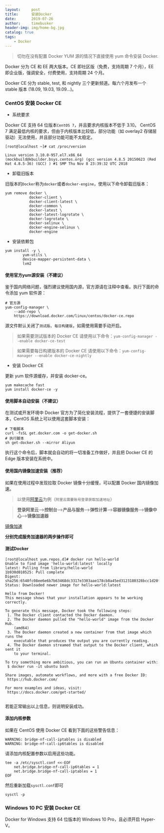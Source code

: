 ```yaml
---
layout:     post
title:      安装Docker
date:       2019-07-26
author:     timebusker
header-img: img/home-bg.jpg
catalog: true
tags:
    - Docker
---  
```


> 切勿在没有配置 Docker YUM 源的情况下直接使用 yum 命令安装 Docker.

Docker 分为 CE 和 EE 两大版本。CE 即社区版（免费，支持周期 7 个月），EE 即企业版，强调安全，付费使用，支持周期 24 个月。

Docker CE 分为 stable, test, 和 nightly 三个更新频道。每六个月发布一个 stable 版本 (18.09, 19.03, 19.09...)。

### CentOS 安装 Docker CE

- 系统要求

Docker CE 支持 64 位版本`CentOS 7`，并且要求内核版本不低于 3.10。 CentOS 7 满足最低内核的要求，但由于内核版本比较低，部分功能（如 overlay2 存储层驱动）无法使用，并且部分功能可能不太稳定。

```
[root@localhost ~]# cat /proc/version 

Linux version 3.10.0-957.el7.x86_64 (mockbuild@kbuilder.bsys.centos.org) (gcc version 4.8.5 20150623 (Red Hat 4.8.5-36) (GCC) ) #1 SMP Thu Nov 8 23:39:32 UTC 2018

```

- 卸载旧版本

旧版本的`Docker`称为`docker`或者`docker-engine`，使用以下命令卸载旧版本：

```
yum remove docker \
           docker-client \
           docker-client-latest \
           docker-common \
           docker-latest \
           docker-latest-logrotate \
           docker-logrotate \
           docker-selinux \
           docker-engine-selinux \
           docker-engine
```

- 安装依赖包

```
yum install -y \
        yum-utils \
        device-mapper-persistent-data \
        lvm2
```

#### 使用官方yum源安装（不建议）

鉴于国内网络问题，强烈建议使用国内源，官方源请在注释中查看。执行下面的命令添加 yum 软件源：

```	
# 官方源
yum-config-manager \
    --add-repo \
    https://download.docker.com/linux/centos/docker-ce.repo
```

源文件默认关闭了`测试版`、`每日构建版`，如需使用需要手动开启。

> 如果需要测试版本的 Docker CE 请使用以下命令：`yum-config-manager --enable docker-ce-test`

> 如果需要每日构建版本的 Docker CE 请使用以下命令：`yum-config-manager --enable docker-ce-nightly`

- 安装 Docker CE

更新 yum 软件源缓存，并安装 docker-ce。

```
yum makecache fast
yum install docker-ce -y
```

#### 使用脚本自动安装（不建议）

在测试或开发环境中 Docker 官方为了简化安装流程，提供了一套便捷的安装脚本，CentOS 系统上可以使用这套脚本安装：

```
# 下载脚本
curl -fsSL get.docker.com -o get-docker.sh
# 执行脚本
sh get-docker.sh --mirror Aliyun
```

执行这个命令后，脚本就会自动的将一切准备工作做好，并且把 Docker CE 的 Edge 版本安装在系统中。

#### 使用国内镜像加速安装（推荐）

如果在使用过程中发现拉取 Docker 镜像十分缓慢，可以配置 Docker 国内镜像加速。

> 以使用[阿里云](https://cr.console.aliyun.com)为例（`阿里云需要账号登录获取加速地址`）

> **登录阿里云**-->**控制台**-->**产品与服务**-->**弹性计算**-->**容器镜像服务**-->**镜像中心**-->**镜像加速器**

[镜像加速](/img/docker/image-jiasu.png)

**分别完成服务加速器的两步操作即可**

#### 测试Docker 

```
[root@localhost yum.repos.d]# docker run hello-world
Unable to find image 'hello-world:latest' locally
latest: Pulling from library/hello-world
1b930d010525: Pull complete 
Digest: sha256:6540fc08ee6e6b7b63468dc3317e3303aae178cb8a45ed3123180328bcc1d20f
Status: Downloaded newer image for hello-world:latest

Hello from Docker!
This message shows that your installation appears to be working correctly.

To generate this message, Docker took the following steps:
 1. The Docker client contacted the Docker daemon.
 2. The Docker daemon pulled the "hello-world" image from the Docker Hub.
    (amd64)
 3. The Docker daemon created a new container from that image which runs the
    executable that produces the output you are currently reading.
 4. The Docker daemon streamed that output to the Docker client, which sent it
    to your terminal.

To try something more ambitious, you can run an Ubuntu container with:
 $ docker run -it ubuntu bash

Share images, automate workflows, and more with a free Docker ID:
 https://hub.docker.com/

For more examples and ideas, visit:
 https://docs.docker.com/get-started/


```

若能正常输出以上信息，则说明安装成功。

#### 添加内核参数

如果在 CentOS 使用 Docker CE 看到下面的这些警告信息：

```
WARNING: bridge-nf-call-iptables is disabled
WARNING: bridge-nf-call-ip6tables is disabled
```

请添加内核配置参数以启用这些功能。

```
tee -a /etc/sysctl.conf <<-EOF
    net.bridge.bridge-nf-call-ip6tables = 1
    net.bridge.bridge-nf-call-iptables = 1
EOF
```

然后重新加载`sysctl.conf`即可

```
sysctl -p
```

### Windows 10 PC 安装 Docker CE

Docker for Windows 支持 64 位版本的 Windows 10 Pro，且必须开启 Hyper-V。